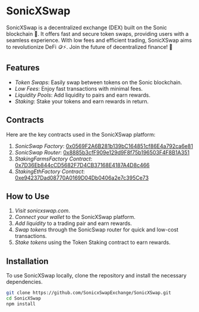 # SonicXSwap

SonicXSwap is a decentralized exchange (DEX) built on the Sonic blockchain 🚀. It offers fast and secure token swaps, providing users with a seamless experience. With low fees and efficient trading, SonicXSwap aims to revolutionize DeFi 🪙⚡. Join the future of decentralized finance! 💎

## Features

- *Token Swaps*: Easily swap between tokens on the Sonic blockchain.
- *Low Fees*: Enjoy fast transactions with minimal fees.
- *Liquidity Pools*: Add liquidity to pairs and earn rewards.
- *Staking*: Stake your tokens and earn rewards in return.

## Contracts

Here are the key contracts used in the SonicXSwap platform:

1. *SonicSwap Factory*: [0x0569F2A6B281b139bC164851cf86E4a792ca6e81](https://sonicscan.org/address/0x0569F2A6B281b139bC164851cf86E4a792ca6e81)
2. *SonicSwap Router*: [0x8885b3cfF909e129d9F8f75b196503F4F8B1A351](https://sonicscan.org/address/0x8885b3cfF909e129d9F8f75b196503F4F8B1A351)
3. *StakingFarmsFactory Contract*: [0x7D36Eb844cCD5682F7D4CB37168E4187A4D8c466](https://sonicscan.org/address/0x7D36Eb844cCD5682F7D4CB37168E4187A4D8c466)
4. *StakingEthFactory Contract*: [0xe94237Dad08770A0169D04Db0406a2e7c395Ce73](https://sonicscan.org/address/0xe94237Dad08770A0169D04Db0406a2e7c395Ce73)

## How to Use

1. *Visit sonicxswap.com*.
2. *Connect your wallet* to the SonicXSwap platform.
3. *Add liquidity* to a trading pair and earn rewards.
4. *Swap tokens* through the SonicSwap router for quick and low-cost transactions.
5. *Stake tokens* using the Token Staking contract to earn rewards.

## Installation

To use SonicXSwap locally, clone the repository and install the necessary dependencies.

```bash
git clone https://github.com/SonicxSwapExchange/SonicXSwap.git
cd SonicXSwap
npm install